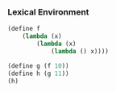### Lexical Environment

```lisp
(define f
    (lambda (x)
        (lambda (x)
            (lambda () x))))

(define g (f 10))
(define h (g 11))
(h)
```
